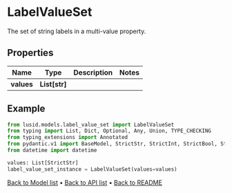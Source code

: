 # LabelValueSet

The set of string labels in a multi-value property.
## Properties
Name | Type | Description | Notes
------------ | ------------- | ------------- | -------------
**values** | **List[str]** |  | 
## Example

```python
from lusid.models.label_value_set import LabelValueSet
from typing import List, Dict, Optional, Any, Union, TYPE_CHECKING
from typing_extensions import Annotated
from pydantic.v1 import BaseModel, StrictStr, StrictInt, StrictBool, StrictFloat, StrictBytes, Field, validator, ValidationError, conlist, constr
from datetime import datetime

values: List[StrictStr]
label_value_set_instance = LabelValueSet(values=values)

```

[Back to Model list](../README.md#documentation-for-models) &#8226; [Back to API list](../README.md#documentation-for-api-endpoints) &#8226; [Back to README](../README.md)

